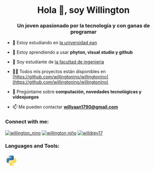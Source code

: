<h1 align="center">Hola 👋, soy Willington</h1>
<h3 align="center">Un joven apasionado por la tecnología y con ganas de programar</h3>

- 🔭 Estoy estudiando en [la universidad ean](https://universidadean.edu.co/)

- 🌱 Estoy aprendiendo a usar **phyton, visual studio y github**

- 👯 Soy estudiante de [la facultad de ingenieria](https://universidadean.edu.co/programas/carreras-profesionales/carrera-de-ingenieria-de-sistemas)

- 👨‍💻 Todos mis proyectos están disponibles en [https://github.com/willingtonino/willingtonino](https://github.com/willingtonino/willingtonino)

- 💬 Pregúntame sobre **computación, novedades tecnológicas y videojuegos**

- 📫 Me pueden contactar **willyaan1790@gmail.com**

<h3 align="left">Connect with me:</h3>
<p align="left">
<a href="https://twitter.com/willington_nino" target="blank"><img align="center" src="https://raw.githubusercontent.com/rahuldkjain/github-profile-readme-generator/master/src/images/icons/Social/twitter.svg" alt="willington_nino" height="30" width="40" /></a>
<a href="https://fb.com/Willington Niño" target="blank"><img align="center" src="https://raw.githubusercontent.com/rahuldkjain/github-profile-readme-generator/master/src/images/icons/Social/facebook.svg" alt="willington niño" height="30" width="40" /></a>
<a href="https://instagram.com/willdrey17" target="blank"><img align="center" src="https://raw.githubusercontent.com/rahuldkjain/github-profile-readme-generator/master/src/images/icons/Social/instagram.svg" alt="willdrey17" height="30" width="40" /></a>
</p>

<h3 align="left">Languages and Tools:</h3>
<p align="left"> <a href="https://www.python.org" target="_blank"> <img src="https://raw.githubusercontent.com/devicons/devicon/master/icons/python/python-original.svg" alt="python" width="40" height="40"/> </a> </p>
